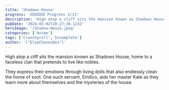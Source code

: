 ```yaml
---
title: 'Shadows House'
progress: '🟨🟨🟨🟨 Progress 2/13'
description: 'High atop a cliff sits the mansion known as Shadows House, home to a faceless clan that pretends to live like nobles.'
pubDate: '2024-03-02T20:27:38.123Z'
heroImage: '/Shadow-House.jpeg'
categories: ['Anime']
tags: ['Crunchyroll','Incomplete']
author: '["EloyChavezDev"]'
---
```

High atop a cliff sits the mansion known as Shadows House, home to a faceless clan that pretends to live like nobles. 

They express their emotions through living dolls that also endlessly clean the home of soot. One such servant, Emilico, aids her master Kate as they learn more about themselves and the mysteries of the house.
